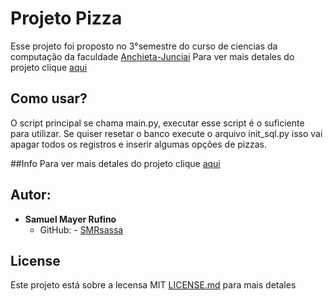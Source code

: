 # Projeto Pizza

Esse projeto foi proposto no 3°semestre do curso de ciencias da computação da faculdade [Anchieta-Junciai](https://www.anchieta.br/)
Para ver mais detales do projeto clique [aqui](https://github.com/smrsassa/pizza/blob/master/Projeto/README.md) 

## Como usar?
O script principal se chama main.py, executar esse script é o suficiente para utilizar.
Se quiser resetar o banco execute o arquivo init_sql.py isso vai apagar todos os registros e inserir algumas opções de pizzas.

##Info
Para ver mais detales do projeto clique [aqui](https://github.com/smrsassa/pizza/blob/master/Projeto) 

## Autor:
- **Samuel Mayer Rufino** 
    - GitHub: - [SMRsassa](https://github.com/smrsassa)
  
 ## License
Este projeto está sobre a lecensa MIT [LICENSE.md](https://github.com/smrsassa/pizza/blob/master/LICENSE) para mais detales
